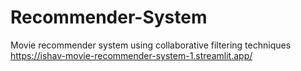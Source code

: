 # Recommender-System
Movie recommender system using collaborative filtering techniques
<br>
https://ishav-movie-recommender-system-1.streamlit.app/
